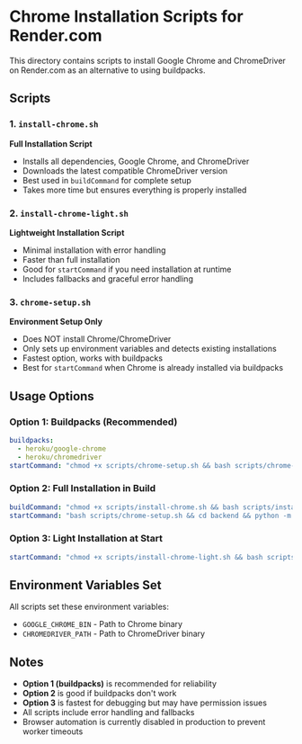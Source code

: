 # Chrome Installation Scripts for Render.com

This directory contains scripts to install Google Chrome and ChromeDriver on Render.com as an alternative to using buildpacks.

## Scripts

### 1. `install-chrome.sh` 
**Full Installation Script**
- Installs all dependencies, Google Chrome, and ChromeDriver
- Downloads the latest compatible ChromeDriver version
- Best used in `buildCommand` for complete setup
- Takes more time but ensures everything is properly installed

### 2. `install-chrome-light.sh`
**Lightweight Installation Script** 
- Minimal installation with error handling
- Faster than full installation
- Good for `startCommand` if you need installation at runtime
- Includes fallbacks and graceful error handling

### 3. `chrome-setup.sh`
**Environment Setup Only**
- Does NOT install Chrome/ChromeDriver
- Only sets up environment variables and detects existing installations
- Fastest option, works with buildpacks
- Best for `startCommand` when Chrome is already installed via buildpacks

## Usage Options

### Option 1: Buildpacks (Recommended)
```yaml
buildpacks:
  - heroku/google-chrome  
  - heroku/chromedriver
startCommand: "chmod +x scripts/chrome-setup.sh && bash scripts/chrome-setup.sh && cd backend && python -m gunicorn ..."
```

### Option 2: Full Installation in Build
```yaml  
buildCommand: "chmod +x scripts/install-chrome.sh && bash scripts/install-chrome.sh && pip install ..."
startCommand: "bash scripts/chrome-setup.sh && cd backend && python -m gunicorn ..."
```

### Option 3: Light Installation at Start  
```yaml
startCommand: "chmod +x scripts/install-chrome-light.sh && bash scripts/install-chrome-light.sh && cd backend && python -m gunicorn ..."
```

## Environment Variables Set

All scripts set these environment variables:
- `GOOGLE_CHROME_BIN` - Path to Chrome binary
- `CHROMEDRIVER_PATH` - Path to ChromeDriver binary

## Notes

- **Option 1 (buildpacks)** is recommended for reliability
- **Option 2** is good if buildpacks don't work  
- **Option 3** is fastest for debugging but may have permission issues
- All scripts include error handling and fallbacks
- Browser automation is currently disabled in production to prevent worker timeouts
